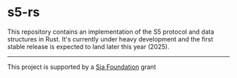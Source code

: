 # s5-rs

This repository contains an implementation of the S5 protocol and data structures in Rust. It's currently under heavy development and the first stable release is expected to land later this year (2025).

---

This project is supported by a [Sia Foundation](https://sia.tech/grants) grant
